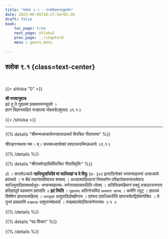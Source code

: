 ```yaml
---
title: "श्लोक ९.१ - राजविद्यराजगुह्ययोग"
date: 2023-08-05T18:27:54+05:30
draft: false
book:
    toc_page: true
    next_page: shloka2
    prev_page: ../chapter8
    menu : geeta_menu

---
```




## श्लोक ९.१ {class=text-center}

<br/>

{{< shloka  "0"  >}}

**श्री भगवानुवाच**  
इदं तु ते गुह्यतमं प्रवक्ष्याम्यनसूयवे ।  
ज्ञानं विज्ञानसहितं यज्ज्ञात्वा मोक्ष्यसेऽशुभात् ॥९.१॥ 

{{< /shloka >}}

---


{{% details "श्रीमन्मध्वाचार्यभगवत्पादाचर्य विरचित  गीताभाष्य" %}}

 श्रीरङ्गनाथाय नमः। म्। सप्तमाध्यायोक्तं स्पष्टयत्यस्मिन्नध्याये ॥९.१॥

{{% /details %}}



{{% details "श्रीराघवेन्द्रतीर्थविरचित गीताविवृतिः" %}}

ॐ । सप्तमेऽध्याये **साधिभूताधिदैवं मां साधियज्ञं च ये विदुः** (७-
३०) इत्यादिनोक्तं भगवन्माहात्म्यं अत्राध्याये प्रपंच्यते । न चैवं
तदानंतर्यमेवास्य शक्यम्‌ । अध्यात्मादिपदानां निरूपणेन
परिहारोक्त्यनंतरमेवात्र साधिभूतादिवाक्यार्थभूत- भगवन्माहात्म्य-
वर्णनस्यावसरादिति ध्येयम्‌ । अतिचित्रमहिमानं वक्तुं तत्रादरजननाय
प्रतिज्ञापूर्वं वक्ष्यमाणं प्रशंसति ॥ **इदं त्विति** । `गुह्यतमम्` अतिगोप्यमिदं
`वक्ष्यमाणं ज्ञानम्‌` । कर्मणि ल्युट्‌ । ज्ञातव्यं विशेषेण ज्ञातव्यसहितम्‌ ।
`अनसूयवे` असूयादिदोषहीनाय । एवंरूप एवाधिकारीति
ज्ञापनायैतद्विशेषणोक्तिः । ते तुभ्यं प्रवक्ष्यामि `यज्ज्ञात्वा` अशुभान्मोक्ष्यसे ।
यच्छब्दस्येदंत्वित्यनेनान्वयः ॥ १ ॥

{{% /details %}}



{{% details "पद विचार" %}}


{{% /details %}}
